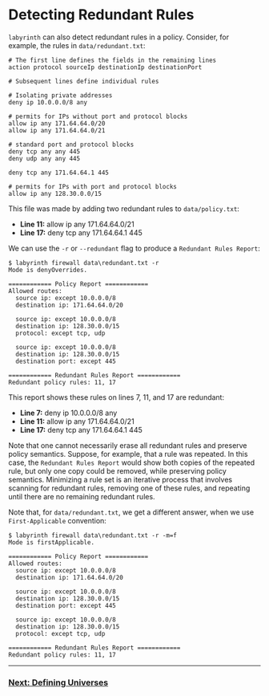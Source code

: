 # Detecting Redundant Rules

`labyrinth` can also detect redundant rules in a policy. Consider, for example, the rules in `data/redundant.txt`:

[//]: # (file data/redundant.txt)
~~~
# The first line defines the fields in the remaining lines
action protocol sourceIp destinationIp destinationPort

# Subsequent lines define individual rules

# Isolating private addresses
deny ip 10.0.0.0/8 any

# permits for IPs without port and protocol blocks
allow ip any 171.64.64.0/20
allow ip any 171.64.64.0/21

# standard port and protocol blocks
deny tcp any any 445
deny udp any any 445

deny tcp any 171.64.64.1 445

# permits for IPs with port and protocol blocks
allow ip any 128.30.0.0/15

~~~

This file was made by adding two redundant rules to `data/policy.txt`:
* **Line 11:** allow ip any 171.64.64.0/21
* **Line 17:** deny tcp any 171.64.64.1 445

We can use the `-r` or `--redundant` flag to produce a `Redundant Rules Report`:

[//]: # (script labyrinth firewall data\redundant.txt -r)
~~~
$ labyrinth firewall data\redundant.txt -r
Mode is denyOverrides.

============ Policy Report ============
Allowed routes:
  source ip: except 10.0.0.0/8
  destination ip: 171.64.64.0/20

  source ip: except 10.0.0.0/8
  destination ip: 128.30.0.0/15
  protocol: except tcp, udp

  source ip: except 10.0.0.0/8
  destination ip: 128.30.0.0/15
  destination port: except 445

============ Redundant Rules Report ============
Redundant policy rules: 11, 17

~~~

This report shows these rules on lines 7, 11, and 17 are redundant:
* **Line 7:** deny ip 10.0.0.0/8 any
* **Line 11:** allow ip any 171.64.64.0/21
* **Line 17:** deny tcp any 171.64.64.1 445

Note that one cannot necessarily erase all redundant rules and preserve policy semantics. Suppose, for example, that a rule was repeated. In this case, the `Redundant Rules Report` would show both copies of the repeated rule, but only one copy could be removed, while preserving policy semantics. Minimizing a rule set is an iterative process that involves scanning for redundant rules, removing one of these rules, and repeating until there are no remaining redundant rules.

Note that, for `data/redundant.txt`, we get a different answer, when we use `First-Applicable` convention:

[//]: # (script labyrinth firewall data\redundant.txt -r -m=f)
~~~
$ labyrinth firewall data\redundant.txt -r -m=f
Mode is firstApplicable.

============ Policy Report ============
Allowed routes:
  source ip: except 10.0.0.0/8
  destination ip: 171.64.64.0/20

  source ip: except 10.0.0.0/8
  destination ip: 128.30.0.0/15
  destination port: except 445

  source ip: except 10.0.0.0/8
  destination ip: 128.30.0.0/15
  protocol: except tcp, udp

============ Redundant Rules Report ============
Redundant policy rules: 11, 17

~~~

---
### [Next: Defining Universes](./defining_universes.md)
